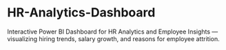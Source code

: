 # HR-Analytics-Dashboard
Interactive Power BI Dashboard for HR Analytics and Employee Insights — visualizing hiring trends, salary growth, and reasons for employee attrition.
